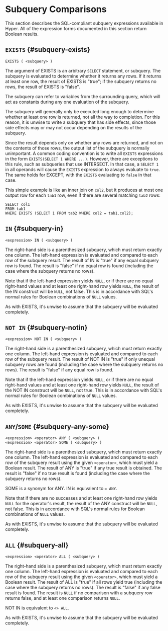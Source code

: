 # Subquery Comparisons

This section describes the SQL-compliant subquery expressions available
in Hyper. All of the expression forms documented in this section return
Boolean results.

## `EXISTS` {#subquery-exists}

```sql_template
EXISTS ( <subquery> )
```

The argument of EXISTS is an arbitrary `SELECT` statement, or subquery.
The subquery is evaluated to determine whether it returns any rows. If
it returns at least one row, the result of EXISTS is "true"; if the
subquery returns no rows, the result of EXISTS is "false".

The subquery can refer to variables from the surrounding query, which
will act as constants during any one evaluation of the subquery.

The subquery will generally only be executed long enough to determine
whether at least one row is returned, not all the way to completion. For
this reason, it is unwise to write a subquery that has side effects,
since those side effects may or may not occur depending on the results
of the subquery.

Since the result depends only on whether any rows are returned, and not
on the contents of those rows, the output list of the subquery is
normally unimportant. A common coding convention is to write all
`EXISTS` expressions in the form `EXISTS(SELECT 1 WHERE ...)`. However,
there are exceptions to this rule, such as subqueries that use
INTERSECT. In that case, a `SELECT 1` in all operands will cause the
`EXISTS` expression to always evaluate to `true`. The same holds for
EXCEPT, with the `EXISTS` evaluating to `false` in that case.

This simple example is like an inner join on `col2`, but it produces at
most one output row for each `tab1` row, even if there are several
matching `tab2` rows:

    SELECT col1
    FROM tab1
    WHERE EXISTS (SELECT 1 FROM tab2 WHERE col2 = tab1.col2);

## `IN` {#subquery-in}

```sql_template
<expression> IN ( <subquery> )
```

The right-hand side is a parenthesized subquery, which must return
exactly one column. The left-hand expression is evaluated and compared
to each row of the subquery result. The result of IN is "true" if any
equal subquery row is found. The result is "false" if no equal row is
found (including the case where the subquery returns no rows).

Note that if the left-hand expression yields `NULL`, or if there are no
equal right-hand values and at least one right-hand row yields `NULL`,
the result of the IN construct will be `NULL`, not false. This is in
accordance with SQL\'s normal rules for Boolean combinations of `NULL`
values.

As with EXISTS, it\'s unwise to assume that the subquery will be
evaluated completely.

## `NOT IN` {#subquery-notin}

```sql_template
<expression> NOT IN ( <subquery> )
```

The right-hand side is a parenthesized subquery, which must return
exactly one column. The left-hand expression is evaluated and compared
to each row of the subquery result. The result of NOT IN is "true" if
only unequal subquery rows are found (including the case where the
subquery returns no rows). The result is "false" if any equal row is
found.

Note that if the left-hand expression yields `NULL`, or if there are no
equal right-hand values and at least one right-hand row yields `NULL`,
the result of the NOT IN construct will be `NULL`, not true. This is in
accordance with SQL\'s normal rules for Boolean combinations of `NULL`
values.

As with EXISTS, it\'s unwise to assume that the subquery will be
evaluated completely.

## `ANY`/`SOME` {#subquery-any-some}

```sql_template
<expression> <operator> ANY ( <subquery> )
<expression> <operator> SOME ( <subquery> )
```

The right-hand side is a parenthesized subquery, which must return
exactly one column. The left-hand expression is evaluated and compared
to each row of the subquery result using the given `<operator>`, which
must yield a Boolean result. The result of ANY is "true" if any true
result is obtained. The result is "false" if no true result is found
(including the case where the subquery returns no rows).

SOME is a synonym for ANY. IN is equivalent to `= ANY`.

Note that if there are no successes and at least one right-hand row
yields `NULL` for the operator\'s result, the result of the ANY
construct will be `NULL`, not false. This is in accordance with SQL\'s
normal rules for Boolean combinations of `NULL` values.

As with EXISTS, it\'s unwise to assume that the subquery will be
evaluated completely.

## `ALL` {#subquery-all}

```sql_template
<expression> <operator> ALL ( <subquery> )
```

The right-hand side is a parenthesized subquery, which must return
exactly one column. The left-hand expression is evaluated and compared
to each row of the subquery result using the given `<operator>`, which
must yield a Boolean result. The result of ALL is "true" if all rows
yield true (including the case where the subquery returns no rows). The
result is "false" if any false result is found. The result is `NULL` if
no comparison with a subquery row returns false, and at least one
comparison returns `NULL`.

NOT IN is equivalent to `<> ALL`.

As with EXISTS, it\'s unwise to assume that the subquery will be
evaluated completely.
